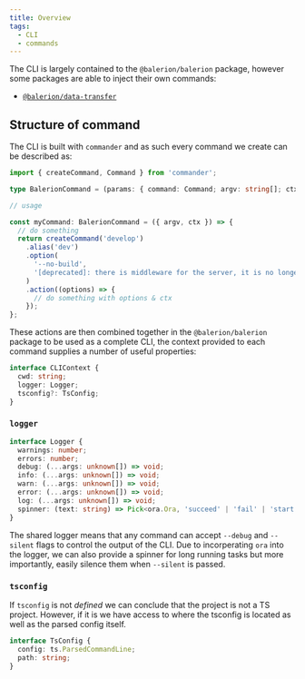 ```yaml
---
title: Overview
tags:
  - CLI
  - commands
---
```


The CLI is largely contained to the `@balerion/balerion` package, however some packages are able to inject their own commands:

- [`@balerion/data-transfer`](/docs/core/data-transfer/intro)

## Structure of command

The CLI is built with `commander` and as such every command we create can be described as:

```ts
import { createCommand, Command } from 'commander';

type BalerionCommand = (params: { command: Command; argv: string[]; ctx: CLIContext }) => Command;

// usage

const myCommand: BalerionCommand = ({ argv, ctx }) => {
  // do something
  return createCommand('develop')
    .alias('dev')
    .option(
      '--no-build',
      '[deprecated]: there is middleware for the server, it is no longer a separate process'
    )
    .action((options) => {
      // do something with options & ctx
    });
};
```

These actions are then combined together in the `@balerion/balerion` package to be used as a complete CLI, the context provided to each command
supplies a number of useful properties:

```ts
interface CLIContext {
  cwd: string;
  logger: Logger;
  tsconfig?: TsConfig;
}
```

### `logger`

```ts
interface Logger {
  warnings: number;
  errors: number;
  debug: (...args: unknown[]) => void;
  info: (...args: unknown[]) => void;
  warn: (...args: unknown[]) => void;
  error: (...args: unknown[]) => void;
  log: (...args: unknown[]) => void;
  spinner: (text: string) => Pick<ora.Ora, 'succeed' | 'fail' | 'start' | 'text'>;
}
```

The shared logger means that any command can accept `--debug` and `--silent` flags to control the output of the CLI. Due to incorperating `ora` into the logger, we can also provide a spinner for long running tasks but more importantly, easily silence them when `--silent` is passed.

### `tsconfig`

If `tsconfig` is not _defined_ we can conclude that the project is not a TS project. However, if it is we have access to where the tsconfig is located as well as the parsed config itself.

```ts
interface TsConfig {
  config: ts.ParsedCommandLine;
  path: string;
}
```
